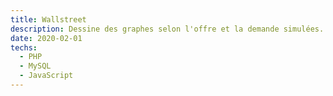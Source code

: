 ```yaml
---
title: Wallstreet
description: Dessine des graphes selon l'offre et la demande simulées.
date: 2020-02-01
techs:
  - PHP
  - MySQL
  - JavaScript
---
```


